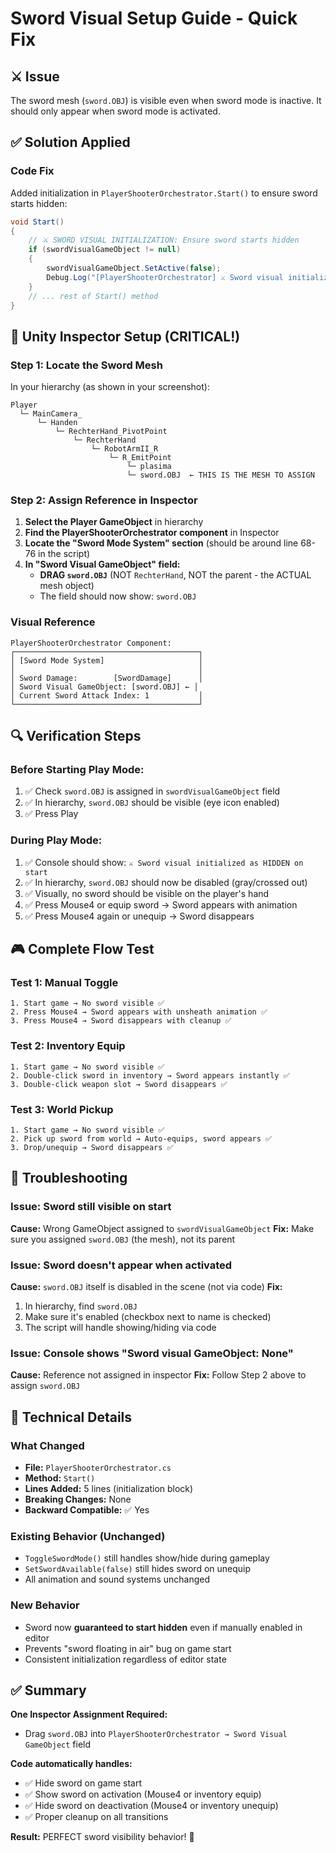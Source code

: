 # Sword Visual Setup Guide - Quick Fix

## ⚔️ Issue
The sword mesh (`sword.OBJ`) is visible even when sword mode is inactive. It should only appear when sword mode is activated.

## ✅ Solution Applied

### Code Fix
Added initialization in `PlayerShooterOrchestrator.Start()` to ensure sword starts hidden:

```csharp
void Start()
{
    // ⚔️ SWORD VISUAL INITIALIZATION: Ensure sword starts hidden
    if (swordVisualGameObject != null)
    {
        swordVisualGameObject.SetActive(false);
        Debug.Log("[PlayerShooterOrchestrator] ⚔️ Sword visual initialized as HIDDEN on start");
    }
    // ... rest of Start() method
}
```

## 🎯 Unity Inspector Setup (CRITICAL!)

### Step 1: Locate the Sword Mesh
In your hierarchy (as shown in your screenshot):
```
Player
  └─ MainCamera_
      └─ Handen
          └─ RechterHand_PivotPoint
              └─ RechterHand
                  └─ RobotArmII_R
                      └─ R_EmitPoint
                          └─ plasima
                          └─ sword.OBJ  ← THIS IS THE MESH TO ASSIGN
```

### Step 2: Assign Reference in Inspector

1. **Select the Player GameObject** in hierarchy
2. **Find the PlayerShooterOrchestrator component** in Inspector
3. **Locate the "Sword Mode System" section** (should be around line 68-76 in the script)
4. **In "Sword Visual GameObject" field:**
   - **DRAG `sword.OBJ`** (NOT `RechterHand`, NOT the parent - the ACTUAL mesh object)
   - The field should now show: `sword.OBJ`

### Visual Reference
```
PlayerShooterOrchestrator Component:
┌─────────────────────────────────────────┐
│ [Sword Mode System]                     │
│                                         │
│ Sword Damage:        [SwordDamage]      │
│ Sword Visual GameObject: [sword.OBJ] ← │ 
│ Current Sword Attack Index: 1           │
└─────────────────────────────────────────┘
```

## 🔍 Verification Steps

### Before Starting Play Mode:
1. ✅ Check `sword.OBJ` is assigned in `swordVisualGameObject` field
2. ✅ In hierarchy, `sword.OBJ` should be visible (eye icon enabled)
3. ✅ Press Play

### During Play Mode:
1. ✅ Console should show: `⚔️ Sword visual initialized as HIDDEN on start`
2. ✅ In hierarchy, `sword.OBJ` should now be disabled (gray/crossed out)
3. ✅ Visually, no sword should be visible on the player's hand
4. ✅ Press Mouse4 or equip sword → Sword appears with animation
5. ✅ Press Mouse4 again or unequip → Sword disappears

## 🎮 Complete Flow Test

### Test 1: Manual Toggle
```
1. Start game → No sword visible ✅
2. Press Mouse4 → Sword appears with unsheath animation ✅
3. Press Mouse4 → Sword disappears with cleanup ✅
```

### Test 2: Inventory Equip
```
1. Start game → No sword visible ✅
2. Double-click sword in inventory → Sword appears instantly ✅
3. Double-click weapon slot → Sword disappears ✅
```

### Test 3: World Pickup
```
1. Start game → No sword visible ✅
2. Pick up sword from world → Auto-equips, sword appears ✅
3. Drop/unequip → Sword disappears ✅
```

## 🐛 Troubleshooting

### Issue: Sword still visible on start
**Cause:** Wrong GameObject assigned to `swordVisualGameObject`
**Fix:** Make sure you assigned `sword.OBJ` (the mesh), not its parent

### Issue: Sword doesn't appear when activated
**Cause:** `sword.OBJ` itself is disabled in the scene (not via code)
**Fix:** 
1. In hierarchy, find `sword.OBJ`
2. Make sure it's enabled (checkbox next to name is checked)
3. The script will handle showing/hiding via code

### Issue: Console shows "Sword visual GameObject: None"
**Cause:** Reference not assigned in inspector
**Fix:** Follow Step 2 above to assign `sword.OBJ`

## 📝 Technical Details

### What Changed
- **File:** `PlayerShooterOrchestrator.cs`
- **Method:** `Start()` 
- **Lines Added:** 5 lines (initialization block)
- **Breaking Changes:** None
- **Backward Compatible:** ✅ Yes

### Existing Behavior (Unchanged)
- `ToggleSwordMode()` still handles show/hide during gameplay
- `SetSwordAvailable(false)` still hides sword on unequip
- All animation and sound systems unchanged

### New Behavior
- Sword now **guaranteed to start hidden** even if manually enabled in editor
- Prevents "sword floating in air" bug on game start
- Consistent initialization regardless of editor state

## ✅ Summary

**One Inspector Assignment Required:**
- Drag `sword.OBJ` into `PlayerShooterOrchestrator → Sword Visual GameObject` field

**Code automatically handles:**
- ✅ Hide sword on game start
- ✅ Show sword on activation (Mouse4 or inventory equip)
- ✅ Hide sword on deactivation (Mouse4 or inventory unequip)
- ✅ Proper cleanup on all transitions

**Result:** PERFECT sword visibility behavior! 🎯
